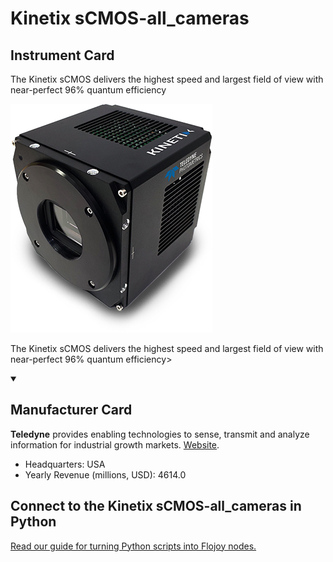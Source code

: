 
# Kinetix sCMOS-all_cameras

## Instrument Card

<div className="flex">

<div>

The Kinetix sCMOS delivers the highest speed and largest field of view with near-perfect 96% quantum efficiency

</div>

![](./Kinetix-sCMOS-all_cameras.jpg)

</div>

The Kinetix sCMOS delivers the highest speed and largest field of view with near-perfect 96% quantum efficiency>

<details open>
<summary><h2>Manufacturer Card</h2></summary>

**Teledyne** provides enabling technologies to sense, transmit and analyze information for industrial growth markets. <a href="https://www.teledyne.com">Website</a>.

<ul>
  <li>Headquarters: USA</li>
  <li>Yearly Revenue (millions, USD): 4614.0</li>
</ul>
</details>

## Connect to the Kinetix sCMOS-all_cameras in Python

[Read our guide for turning Python scripts into Flojoy nodes.](https://docs.flojoy.ai/custom-nodes/creating-custom-node/)


